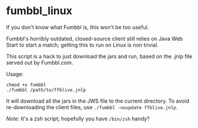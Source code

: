 # fumbbl_linux

If you don't know what Fumbbl is, this won't be too useful.

Fumbbl's horribly outdated, closed-source client still relies on Java Web Start to start a match; getting this to run on Linux is non trivial.

This script is a hack to just download the jars and run, based on the .jnlp file served out by Fumbbl.com.

Usage: 

```
chmod +x fumbbl
./fumbbl /path/to/ffblive.jnlp
```

It will download all the jars in the JWS file to the current directory. To avoid re-downloading the client files, use `./fumbbl -noupdate ffblive.jnlp`.

*Note*: It's a zsh script; hopefully you have `/bin/zsh` handy?
